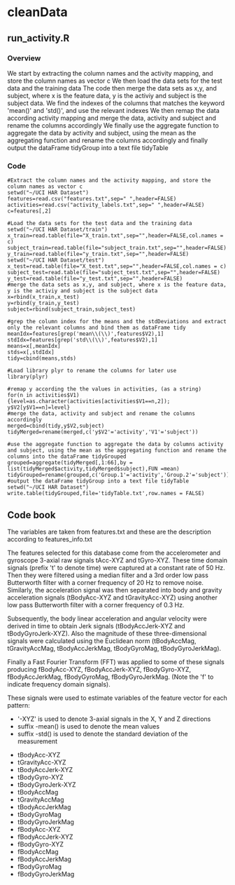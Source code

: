# cleanData
## run_activity.R
### Overview
We start by extracting the column names and the activity mapping, and store the column names as vector c
We then load the data sets for the test data and the training data
The code then merge the data sets as x,y, and subject, where x is the feature data, y is the activiy and subject is the subject data.
We find the indexes of the columns that matches the keyword 'mean()' and 'std()', and use the relevant indexes 
We then remap the data according activity mapping and merge the data, activity and subject and rename the columns accordingly
We finally use the aggregate function to aggregate the data by activity and subject, using the mean as the aggregating function and rename the columns accordingly and finally output the dataFrame tidyGroup into a text file tidyTable

### Code
```{r}
#Extract the column names and the activity mapping, and store the column names as vector c
setwd("~/UCI HAR Dataset")
features=read.csv("features.txt",sep=" ",header=FALSE)
activities=read.csv("activity_labels.txt",sep=" ",header=FALSE)
c=features[,2]

#Load the data sets for the test data and the training data
setwd("~/UCI HAR Dataset/train")
x_train=read.table(file="X_train.txt",sep="",header=FALSE,col.names = c)
subject_train=read.table(file="subject_train.txt",sep="",header=FALSE)
y_train=read.table(file="y_train.txt",sep="",header=FALSE)
setwd("~/UCI HAR Dataset/test")
x_test=read.table(file="X_test.txt",sep="",header=FALSE,col.names = c)
subject_test=read.table(file="subject_test.txt",sep="",header=FALSE)
y_test=read.table(file="y_test.txt",sep="",header=FALSE)
#merge the data sets as x,y, and subject, where x is the feature data, y is the activiy and subject is the subject data
x=rbind(x_train,x_test)
y=rbind(y_train,y_test)
subject=rbind(subject_train,subject_test)

#grep the column index for the means and the stdDeviations and extract only the relevant columns and bind them as dataFrame tidy
meanIdx=features[grep('mean\\(\\)',features$V2),1]
stdIdx=features[grep('std\\(\\)',features$V2),1]
means=x[,meanIdx]
stds=x[,stdIdx]
tidy=cbind(means,stds)

#Load library plyr to rename the columns for later use
library(plyr)

#remap y according the the values in activities, (as a string)
for(n in activities$V1) {level=as.character(activities[activities$V1==n,2]); y$V2[y$V1==n]=level}
#merge the data, activity and subject and rename the columns accordingly
merged=cbind(tidy,y$V2,subject)
tidyMerged=rename(merged,c('y$V2'='activity','V1'='subject'))

#use the aggregate function to aggregate the data by columns activity and subject, using the mean as the aggregating function and rename the columns into the dataFrame tidyGrouped
grouped=aggregate(tidyMerged[,1:66],by = list(tidyMerged$activity,tidyMerged$subject),FUN =mean)
tidyGrouped=rename(grouped,c('Group.1'='activity','Group.2'='subject'))
#output the dataFrame tidyGroup into a text file tidyTable
setwd("~/UCI HAR Dataset")
write.table(tidyGrouped,file='tidyTable.txt',row.names = FALSE)
```

## Code book
The variables are taken from features.txt and these are the description according to features_info.txt

The features selected for this database come from the accelerometer and gyroscope 3-axial raw signals tAcc-XYZ and tGyro-XYZ. These time domain signals (prefix 't' to denote time) were captured at a constant rate of 50 Hz. Then they were filtered using a median filter and a 3rd order low pass Butterworth filter with a corner frequency of 20 Hz to remove noise. Similarly, the acceleration signal was then separated into body and gravity acceleration signals (tBodyAcc-XYZ and tGravityAcc-XYZ) using another low pass Butterworth filter with a corner frequency of 0.3 Hz. 

Subsequently, the body linear acceleration and angular velocity were derived in time to obtain Jerk signals (tBodyAccJerk-XYZ and tBodyGyroJerk-XYZ). Also the magnitude of these three-dimensional signals were calculated using the Euclidean norm (tBodyAccMag, tGravityAccMag, tBodyAccJerkMag, tBodyGyroMag, tBodyGyroJerkMag). 

Finally a Fast Fourier Transform (FFT) was applied to some of these signals producing fBodyAcc-XYZ, fBodyAccJerk-XYZ, fBodyGyro-XYZ, fBodyAccJerkMag, fBodyGyroMag, fBodyGyroJerkMag. (Note the 'f' to indicate frequency domain signals). 

These signals were used to estimate variables of the feature vector for each pattern:  
- '-XYZ' is used to denote 3-axial signals in the X, Y and Z directions
- suffix -mean() is used to denote the mean values 
- suffix -std() is used to denote the standard deviation of the measurement 

* tBodyAcc-XYZ
* tGravityAcc-XYZ
* tBodyAccJerk-XYZ
* tBodyGyro-XYZ
* tBodyGyroJerk-XYZ
* tBodyAccMag
* tGravityAccMag
* tBodyAccJerkMag
* tBodyGyroMag
* tBodyGyroJerkMag
* fBodyAcc-XYZ
* fBodyAccJerk-XYZ
* fBodyGyro-XYZ
* fBodyAccMag
* fBodyAccJerkMag
* fBodyGyroMag
* fBodyGyroJerkMag
